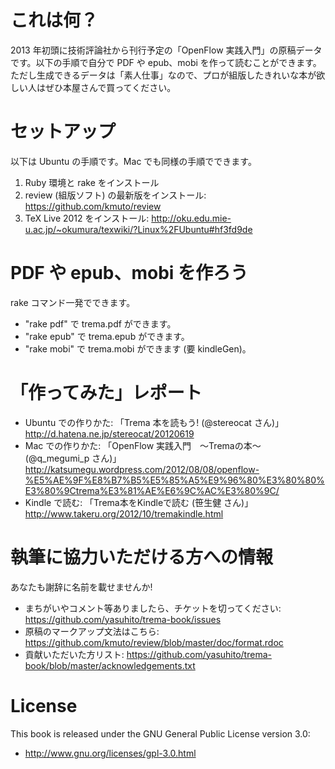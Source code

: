 # これは何？

2013 年初頭に技術評論社から刊行予定の「OpenFlow 実践入門」の原稿データです。以下の手順で自分で PDF や epub、mobi を作って読むことができます。
ただし生成できるデータは「素人仕事」なので、プロが組版したきれいな本が欲しい人はぜひ本屋さんで買ってください。


# セットアップ

以下は Ubuntu の手順です。Mac でも同様の手順でできます。

 1. Ruby 環境と rake をインストール
 2. review (組版ソフト) の最新版をインストール: https://github.com/kmuto/review
 3. TeX Live 2012 をインストール: http://oku.edu.mie-u.ac.jp/~okumura/texwiki/?Linux%2FUbuntu#hf3fd9de


# PDF や epub、mobi を作ろう

rake コマンド一発でできます。

 * "rake pdf" で trema.pdf ができます。
 * "rake epub" で trema.epub ができます。
 * "rake mobi" で trema.mobi ができます (要 kindleGen)。


# 「作ってみた」レポート

 * Ubuntu での作りかた: 「Trema 本を読もう! (@stereocat さん)」 http://d.hatena.ne.jp/stereocat/20120619
 * Mac での作りかた: 「OpenFlow 実践入門　〜Tremaの本〜 (@q_megumi_p さん)」 http://katsumegu.wordpress.com/2012/08/08/openflow-%E5%AE%9F%E8%B7%B5%E5%85%A5%E9%96%80%E3%80%80%E3%80%9Ctrema%E3%81%AE%E6%9C%AC%E3%80%9C/
 * Kindle で読む: 「Trema本をKindleで読む (笹生健 さん)」http://www.takeru.org/2012/10/tremakindle.html


# 執筆に協力いただける方への情報

あなたも謝辞に名前を載せませんか!

 * まちがいやコメント等ありましたら、チケットを切ってください: https://github.com/yasuhito/trema-book/issues
 * 原稿のマークアップ文法はこちら: https://github.com/kmuto/review/blob/master/doc/format.rdoc
 * 貢献いただいた方リスト: https://github.com/yasuhito/trema-book/blob/master/acknowledgements.txt


# License

This book is released under the GNU General Public License version 3.0:

 * http://www.gnu.org/licenses/gpl-3.0.html
